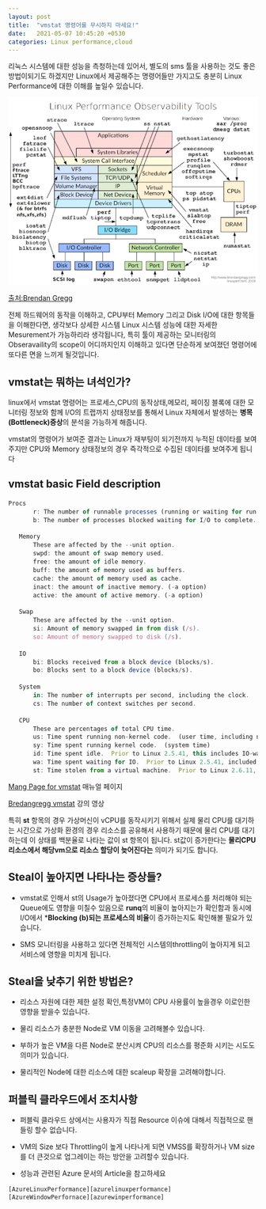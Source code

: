 ```yaml
---
layout: post
title:  "vmstat 명령어를 무시하지 마세요!"
date:   2021-05-07 10:45:20 +0530
categories: Linux performance,cloud
---
```

 
리눅스 시스템에 대한 성능을 측청하는데 있어서, 별도의 sms 툴을 사용하는 것도 좋은 방법이되기도 하겠지만 Linux에서 제공해주는 명령어들만 가지고도 충분히 Linux Performance에 대한 이해를 높일수 있습니다.

![screenshot](/img/linuxtech/linuxperformance.png)

[출처:Brendan Gregg][linuxperformance]

전체 하드웨어의 동작을 이해하고, CPU부터 Memory 그리고 Disk I/O에 대한 항목들을 이해한다면, 생각보다 상세한 시스템 Linux 시스템 성능에 대한 자세한 Mesurement가 가능하리라 생각됩니다, 특히 툴이 제공하는 모니터링의 Obseravaility의 scope이 어디까지인지 이해하고 있다면 단순하게 보여졌던 명령어에 또다른 면을 느끼게 될것입니다.

## vmstat는 뭐하는 녀석인가? 

linux에서 vmstat 명령어는 프로세스,CPU의 동작상태,메모리,
페이징 블록에 대한 모니터링 정보와 함께 I/O의 트랩까지 상태정보를 통해서 Linux 자체에서 발생하는 **병목(Bottleneck)증상**의 분석을 가능하게 해줍니다.

vmstat의 명령어가 보여준 결과는 Linux가 재부팅이 되기전까지 누적된 데이타를 보여주지만 CPU와 Memory 상태정보의 경우 즉각적으로 수집된 데이타를 보여주게 됩니다

## vmstat basic Field description

```javascript
Procs
       r: The number of runnable processes (running or waiting for run time).
       b: The number of processes blocked waiting for I/O to complete.

   Memory
       These are affected by the --unit option.
       swpd: the amount of swap memory used.
       free: the amount of idle memory.
       buff: the amount of memory used as buffers.
       cache: the amount of memory used as cache.
       inact: the amount of inactive memory. (-a option)
       active: the amount of active memory. (-a option)

   Swap
       These are affected by the --unit option.
       si: Amount of memory swapped in from disk (/s).
       so: Amount of memory swapped to disk (/s).

   IO
       bi: Blocks received from a block device (blocks/s).
       bo: Blocks sent to a block device (blocks/s).

   System
       in: The number of interrupts per second, including the clock.
       cs: The number of context switches per second.

   CPU
       These are percentages of total CPU time.
       us: Time spent running non-kernel code.  (user time, including nice time)
       sy: Time spent running kernel code.  (system time)
       id: Time spent idle.  Prior to Linux 2.5.41, this includes IO-wait time.
       wa: Time spent waiting for IO.  Prior to Linux 2.5.41, included in idle.
       st: Time stolen from a virtual machine.  Prior to Linux 2.6.11, unknown.
```

[Mang Page for vmstat][vmstat] 매뉴얼 페이지

[Bredangregg vmstat][Brendangregg] 강의 영상

특히 **st** 항목의 경우 가상머신이 vCPU를 동작시키기 위해서 실제 물리 CPU를 대기하는 시간으로 가상화 환경의 경우 리소스를 공유해서 사용하기 때문에 물리 CPU를 대기하는데 이 상태를 백분율로 나타는 값이 st 항목이 됩니다. st값이 증가한다는 **물리CPU 리소스에서 해당vm으로 리소스 할당이 늦어진다는** 의미가 되기도 합니다. 

## Steal이 높아지면 나타나는 증상들? 
- vmstat로 인해서 st의 Usage가 높아졌다면 CPU에서 프로세스를 처리해야 되는 Queue에도 영향을 미칠수 있음으로 **runq**의 비율이 높아지는가 확인함과 동시에 I/O에서 ***Blocking (b)되는 프로세스의 비율**이 증가하는지도 확인해볼 필요가 있습니다.

- SMS 모니터링을 사용하고 있다면 전체적인 시스템의throttling이 높아지게 되고 서비스에 영향을 미치게 됩니다. 


## Steal을 낮추기 위한 방법은?
- 리소스 자원에 대한 제한 설정 확인,특정VM이 CPU 사용률이 높을경우 이로인한 영향을 받을수 있습니다.
- 물리 리소스가 충분한 Node로 VM 이동을 고려해볼수 있습니다.

- 부하가 높은 VM을 다른 Node로 분산시켜 CPU의 리소스를 평준화 시키는 시도도 의미가 있습니다.
- 물리적인 Node에 대한 리소스에 대한 scaleup 확장을 고려해야합니다.

## 퍼블릭 클라우드에서 조치사항 

- 퍼블릭 클라우드 상에서는 사용자가 직접 Resource 이슈에 대해서 직접적으로 핸들링 할수 없습니다.

- VM의 Size 보다 Throttling이 높게 나타나게 되면 VMSS를 확장하거나 VM size를 더 큰것으로 업그레이는 하는 방안을 고려할수 있습니다. 

- 성능과 관련된 Azure 문서의 Article을 참고하세요 

```
[AzureLinuxPerformance][azurelinuxperformance]
[AzureWindowPerfornace][azurewinperformance]
```





[linuxperformance]: http://www.brendangregg.com/Perf/linux_observability_tools.png

[vmstat]: https://man7.org/linux/man-pages/man8/vmstat.8.html

[azurelinuxperformance]:https://docs.microsoft.com/en-us/troubleshoot/azure/virtual-machines/troubleshoot-performance-virtual-machine-linux-windows

[azurewinperformance]: https://docs.microsoft.com/en-us/troubleshoot/azure/virtual-machines/troubleshoot-high-cpu-issues-azure-windows-vm

[Brendangregg]:https://www.youtube.com/watch?v=k9eX1jQR1hA